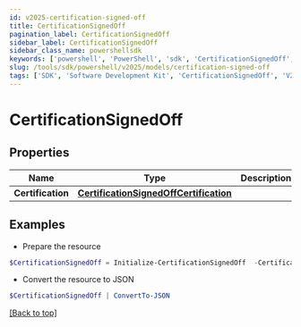 ```yaml
---
id: v2025-certification-signed-off
title: CertificationSignedOff
pagination_label: CertificationSignedOff
sidebar_label: CertificationSignedOff
sidebar_class_name: powershellsdk
keywords: ['powershell', 'PowerShell', 'sdk', 'CertificationSignedOff', 'V2025CertificationSignedOff'] 
slug: /tools/sdk/powershell/v2025/models/certification-signed-off
tags: ['SDK', 'Software Development Kit', 'CertificationSignedOff', 'V2025CertificationSignedOff']
---
```



# CertificationSignedOff

## Properties

Name | Type | Description | Notes
------------ | ------------- | ------------- | -------------
**Certification** | [**CertificationSignedOffCertification**](certification-signed-off-certification) |  | [required]

## Examples

- Prepare the resource
```powershell
$CertificationSignedOff = Initialize-CertificationSignedOff  -Certification null
```

- Convert the resource to JSON
```powershell
$CertificationSignedOff | ConvertTo-JSON
```


[[Back to top]](#) 


